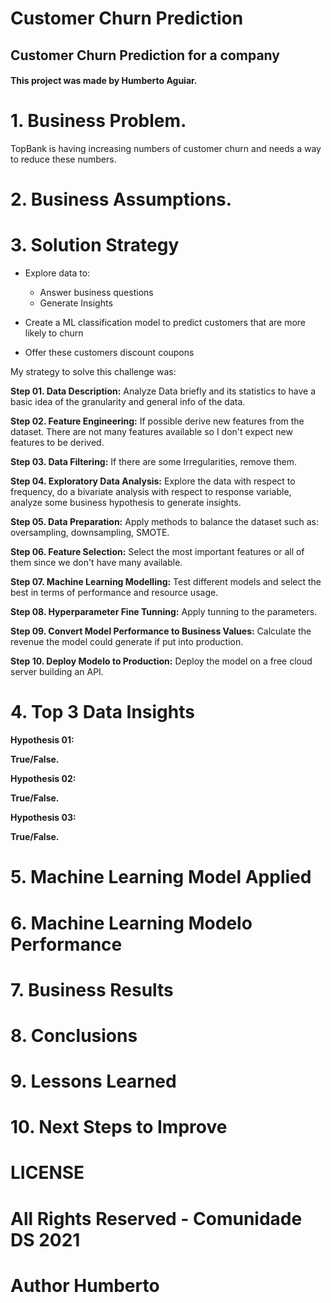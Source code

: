 # Customer Churn Prediction

## Customer Churn Prediction for a company

#### This project was made by Humberto Aguiar.

# 1. Business Problem.

TopBank is having increasing numbers of customer churn and needs a way to reduce these numbers.

# 2. Business Assumptions.


# 3. Solution Strategy
- Explore data to:
    - Answer business questions
    - Generate Insights

- Create a ML classification model to predict customers that are more likely to churn
- Offer these customers discount coupons

My strategy to solve this challenge was:

**Step 01. Data Description:** Analyze Data briefly and its statistics to have a basic idea of the granularity and general info of the data.

**Step 02. Feature Engineering:** If possible derive new features from the dataset. There are not many features available so I don't expect new features to be derived.

**Step 03. Data Filtering:** If there are some Irregularities, remove them.

**Step 04. Exploratory Data Analysis:** Explore the data with respect to frequency, do a bivariate analysis with respect to response variable, analyze some business hypothesis to generate insights.

**Step 05. Data Preparation:** Apply methods to balance the dataset such as: oversampling, downsampling, SMOTE.

**Step 06. Feature Selection:** Select the most important features or all of them since we don't have many available.

**Step 07. Machine Learning Modelling:** Test different models and select the best in terms of performance and resource usage.

**Step 08. Hyperparameter Fine Tunning:** Apply tunning to the parameters.

**Step 09. Convert Model Performance to Business Values:** Calculate the revenue the model could generate if put into production.

**Step 10. Deploy Modelo to Production:** Deploy the model on a free cloud server building an API.

# 4. Top 3 Data Insights

**Hypothesis 01:**

**True/False.**

**Hypothesis 02:**

**True/False.**

**Hypothesis 03:**

**True/False.**

# 5. Machine Learning Model Applied

# 6. Machine Learning Modelo Performance

# 7. Business Results

# 8. Conclusions

# 9. Lessons Learned

# 10. Next Steps to Improve

# LICENSE

# All Rights Reserved - Comunidade DS 2021

# Author Humberto
